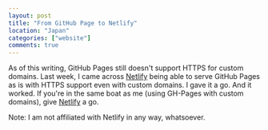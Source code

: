 ```yaml
---
layout: post
title: "From GitHub Page to Netlify"
location: "Japan"
categories: ["website"]
comments: true
---
```


As of this writing, GitHub Pages still doesn't support HTTPS for custom domains. Last week, I came across [Netlify](https://www.netlify.com/github-pages-vs-netlify/) being able to serve GitHub Pages as is with HTTPS support even with custom domains. I gave it a go. And it worked. If you're in the same boat as me (using GH-Pages with custom domains), give [Netlify](https://www.netlify.com/) a go.

Note: I am not affiliated with Netlify in any way, whatsoever.
